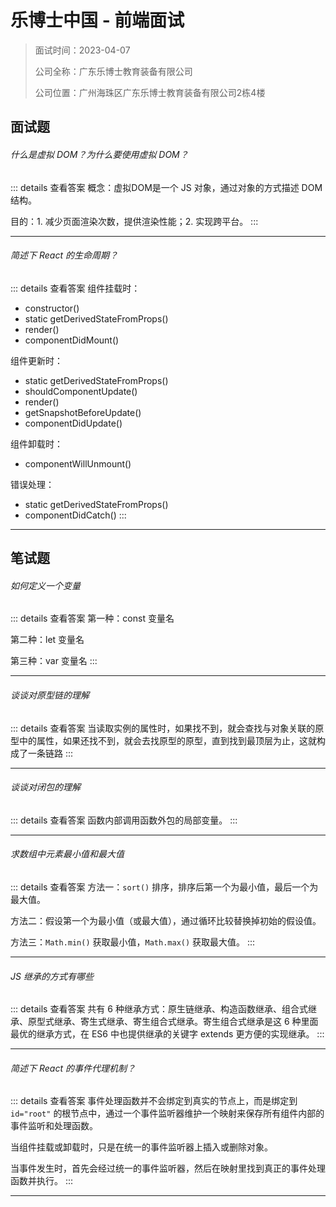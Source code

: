 # 乐博士中国 - 前端面试

> 面试时间：2023-04-07
>
> 公司全称：广东乐博士教育装备有限公司
>
> 公司位置：广州海珠区广东乐博士教育装备有限公司2栋4楼

## 面试题

###### 什么是虚拟 DOM？为什么要使用虚拟 DOM？

::: details 查看答案
概念：虚拟DOM是一个 JS 对象，通过对象的方式描述 DOM 结构。

目的：1. 减少页面渲染次数，提供渲染性能；2. 实现跨平台。
:::

---

###### 简述下 React 的生命周期？

::: details 查看答案
组件挂载时：

- constructor()
- static getDerivedStateFromProps()
- render()
- componentDidMount()

组件更新时：

- static getDerivedStateFromProps()
- shouldComponentUpdate()
- render()
- getSnapshotBeforeUpdate()
- componentDidUpdate()

组件卸载时：

- componentWillUnmount()

错误处理：

- static getDerivedStateFromProps()
- componentDidCatch()
:::

---

## 笔试题

###### 如何定义一个变量

::: details 查看答案
第一种：const 变量名

第二种：let 变量名

第三种：var 变量名
:::

---

###### 谈谈对原型链的理解

::: details 查看答案
当读取实例的属性时，如果找不到，就会查找与对象关联的原型中的属性，如果还找不到，就会去找原型的原型，直到找到最顶层为止，这就构成了一条链路
:::

---

###### 谈谈对闭包的理解

::: details 查看答案
函数内部调用函数外包的局部变量。
:::

---

###### 求数组中元素最小值和最大值

::: details 查看答案
方法一：`sort()` 排序，排序后第一个为最小值，最后一个为最大值。

方法二：假设第一个为最小值（或最大值），通过循环比较替换掉初始的假设值。

方法三：`Math.min()` 获取最小值，`Math.max()` 获取最大值。
:::

---

###### JS 继承的方式有哪些

::: details 查看答案
共有 6 种继承方式：原生链继承、构造函数继承、组合式继承、原型式继承、寄生式继承、寄生组合式继承。寄生组合式继承是这 6 种里面最优的继承方式，在 ES6 中也提供继承的关键字 extends 更方便的实现继承。
:::

---

###### 简述下 React 的事件代理机制？

::: details 查看答案
事件处理函数并不会绑定到真实的节点上，而是绑定到 `id="root"` 的根节点中，通过一个事件监听器维护一个映射来保存所有组件内部的事件监听和处理函数。

当组件挂载或卸载时，只是在统一的事件监听器上插入或删除对象。

当事件发生时，首先会经过统一的事件监听器，然后在映射里找到真正的事件处理函数并执行。
:::

---
